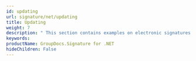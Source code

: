 ```yaml
---
id: updating
url: signature/net/updating
title: Updating
weight: 7
description: " This section contains examples on electronic signatures updates using extended options with GroupDocs.Signature API."
keywords: 
productName: GroupDocs.Signature for .NET
hideChildren: False
---
```

